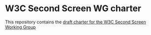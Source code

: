 # W3C Second Screen WG charter

This repository contains the [draft charter for the W3C Second Screen Working Group](https://w3c.github.io/secondscreen-charter/)
